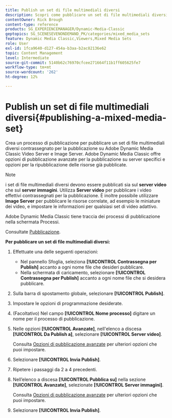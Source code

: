 ```yaml
---
title: Publish un set di file multimediali diversi
description: Scopri come pubblicare un set di file multimediali diversi da Adobe Dynamic Media Classic.
contentOwner: Rick Brough
content-type: reference
products: SG_EXPERIENCEMANAGER/Dynamic-Media-Classic
geptopics: SG_SCENESEVENONDEMAND_PK/categories/mixed_media_sets
feature: Dynamic Media Classic,Viewers,Mixed Media Sets
role: User
exl-id: 1fca9640-d127-454a-b3aa-b2ac82136e62
topic: Content Management
level: Intermediate
source-git-commit: 5140b62c76970cfcee271664f11b1ff605625fe7
workflow-type: tm+mt
source-wordcount: '262'
ht-degree: 12%

---
```


# Publish un set di file multimediali diversi{#publishing-a-mixed-media-set}

Crea un processo di pubblicazione per pubblicare un set di file multimediali diversi contrassegnato per la pubblicazione su Adobe Dynamic Media Classic Video Server e Image Server. Adobe Dynamic Media Classic offre opzioni di pubblicazione avanzate per la pubblicazione su server specifici e opzioni per la ripubblicazione delle risorse già pubblicate.

>[!NOTE]
>
>i set di file multimediali diversi devono essere pubblicati sia sul **server video** che sul **server immagini**. Utilizza **Server video** per pubblicare i video effettivi contrassegnati per la pubblicazione. È inoltre possibile utilizzare **Image Server** per pubblicare le risorse correlate, ad esempio le miniature dei video, e impostare le informazioni per qualsiasi set di video adattivo.

Adobe Dynamic Media Classic tiene traccia dei processi di pubblicazione nella schermata Processi.

Consultate [Pubblicazione](publishing-files.md#publishing_files).

<!-- 

Comment Type: remark
Last Modified By: unknown unknown 
Last Modified Date: 

<p>RB: Updated the following steps as per Cynthia email, 11/9/2012, added 11/12/2012</p>

 -->

**Per pubblicare un set di file multimediali diversi:**

1. Effettuate una delle seguenti operazioni:

   * Nel pannello Sfoglia, seleziona **[!UICONTROL Contrassegna per Publish]** accanto a ogni nome file che desideri pubblicare.
   * Nella schermata di caricamento, selezionare **[!UICONTROL Contrassegna per Publish]** accanto a ogni nome file che si desidera pubblicare.

1. Sulla barra di spostamento globale, selezionare **[!UICONTROL Publish]**.
1. Impostare le opzioni di programmazione desiderate.
1. (Facoltativo) Nel campo **[!UICONTROL Nome processo]** digitare un nome per il processo di pubblicazione.
1. Nelle opzioni **[!UICONTROL Avanzate]**, nell&#39;elenco a discesa **[!UICONTROL Da Publish a]**, selezionare **[!UICONTROL Server video]**.

   Consulta [Opzioni di pubblicazione avanzate](publishing-files.md#advanced_publish_options) per ulteriori opzioni che puoi impostare.

1. Selezionare **[!UICONTROL Invia Publish]**.
1. Ripetere i passaggi da 2 a 4 precedenti.
1. Nell’elenco a discesa **[!UICONTROL Pubblica su]** nella sezione **[!UICONTROL Avanzate]**, selezionate **[!UICONTROL Server immagini]**.

   Consulta [Opzioni di pubblicazione avanzate](publishing-files.md#advanced_publish_options) per ulteriori opzioni che puoi impostare.

1. Selezionare **[!UICONTROL Invia Publish]**.

